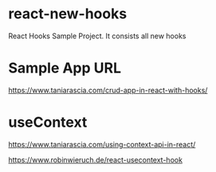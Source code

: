 # react-new-hooks
React Hooks Sample Project. It consists all new hooks

# Sample App URL
https://www.taniarascia.com/crud-app-in-react-with-hooks/

# useContext
https://www.taniarascia.com/using-context-api-in-react/


https://www.robinwieruch.de/react-usecontext-hook
